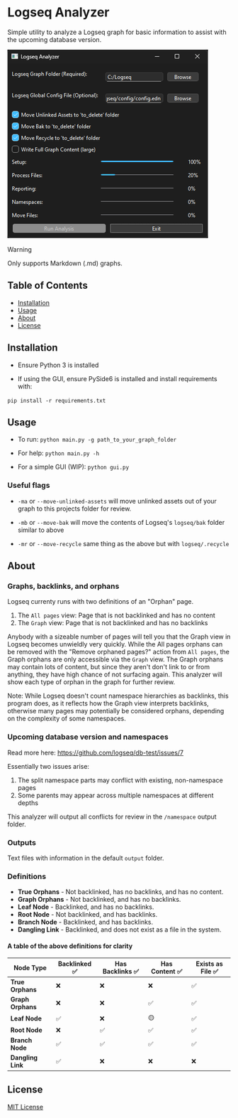 # Logseq Analyzer

Simple utility to analyze a Logseq graph for basic information to assist with the upcoming database version.

![Logseq Analyzer's GUI](/images/Logseq%20Analyzer%20Main.png?)

> [!WARNING]  
> Only supports Markdown (.md) graphs.

## Table of Contents
- [Installation](#installation)
- [Usage](#usage)
- [About](#about)
- [License](#license) 

## Installation 

- Ensure Python 3 is installed

- If using the GUI, ensure PySide6 is installed and install requirements with:

`pip install -r requirements.txt`

## Usage

- To run: `python main.py -g path_to_your_graph_folder`

- For help: `python main.py -h`

- For a simple GUI (WIP): `python gui.py`

### Useful flags

- `-ma` or `--move-unlinked-assets` will move unlinked assets out of your graph to this projects folder for review.

- `-mb` or `--move-bak` will move the contents of Logseq's `logseq/bak` folder similar to above

- `-mr` or `--move-recycle` same thing as the above but with `logseq/.recycle`

## About

### Graphs, backlinks, and orphans

Logseq currenty runs with two definitions of an "Orphan" page.
1. The `All pages` view: Page that is not backlinked and has no content
2. The `Graph` view: Page that is not backlinked and has no backlinks

Anybody with a sizeable number of pages will tell you that the Graph view in Logseq becomes unwieldly very quickly. While the All pages orphans can be removed with the "Remove orphaned pages?" action from `All pages`, the Graph orphans are only accessible via the `Graph` view. The Graph orphans may contain lots of content, but since they aren't don't link to or from anything, they have high chance of not surfacing again. This analyzer will show each type of orphan in the graph for further review.

Note: While Logseq doesn't count namespace hierarchies as backlinks, this program does, as it reflects how the Graph view interprets backlinks, otherwise many pages may potentially be considered orphans, depending on the complexity of some namespaces.

### Upcoming database version and namespaces

Read more here: https://github.com/logseq/db-test/issues/7

Essentially two issues arise:
1. The split namespace parts may conflict with existing, non-namespace pages
2. Some parents may appear across multiple namespaces at different depths

This analyzer will output all conflicts for review in the `/namespace` output folder.

### Outputs

Text files with information in the default `output` folder.

### Definitions

- **True Orphans** - Not backlinked, has no backlinks, and has no content. 
- **Graph Orphans** - Not backlinked, and has no backlinks.
- **Leaf Node** - Backlinked, and has no backlinks.
- **Root Node** - Not backlinked, and has backlinks.
- **Branch Node** - Backlinked, and has backlinks.
- **Dangling Link** - Backlinked, and does not exist as a file in the system.

#### A table of the above definitions for clarity
| Node Type        | Backlinked ✅ | Has Backlinks ✅ | Has Content ✅ | Exists as File ✅ |
|-----------------|--------------|-----------------|--------------|----------------|
| **True Orphans**  | ❌           | ❌              | ❌           | ✅             |
| **Graph Orphans** | ❌           | ❌              | ✅           | ✅             |
| **Leaf Node**     | ✅           | ❌              | 🟡           | ✅             |
| **Root Node**     | ❌           | ✅              | ✅           | ✅             |
| **Branch Node**   | ✅           | ✅              | ✅           | ✅             |
| **Dangling Link** | ✅           | ❌              | ❌           | ❌             |

## License
[MIT License](LICENSE)
